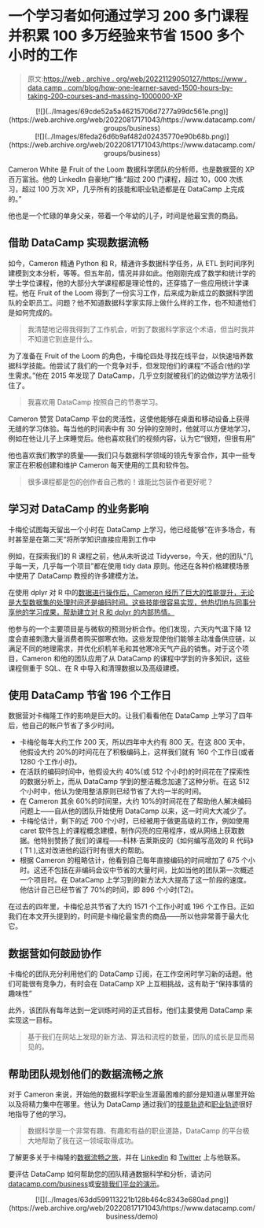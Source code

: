 # 一个学习者如何通过学习 200 多门课程并积累 100 多万经验来节省 1500 多个小时的工作

> 原文:[https://web . archive . org/web/20221129050127/https://www . data camp . com/blog/how-one-learner-saved-1500-hours-by-taking-200-courses-and-massing-1000000-XP](https://web.archive.org/web/20221129050127/https://www.datacamp.com/blog/how-one-learner-saved-1500-hours-of-work-by-taking-200-courses-and-amassing-1000000-xp)

<center>[![](../Images/69cde52a5a46215706d7277a99dc561e.png)](https://web.archive.org/web/20220817171043/https://www.datacamp.com/groups/business)</center>

<center>[![](../Images/8feda26d6b9af482d02435770e90b68b.png)](https://web.archive.org/web/20220817171043/https://www.datacamp.com/groups/business)</center>

Cameron White 是 Fruit of the Loom 数据科学团队的分析师，也是数据营的 XP 百万富翁。他的 LinkedIn 自豪地广播:“超过 200 门课程，超过 10，000 次练习，超过 100 万次 XP，几乎所有的技能和职业轨迹都是在 DataCamp 上完成的。”

他也是一个忙碌的单身父亲，带着一个年幼的儿子，时间是他最宝贵的商品。

## 借助 DataCamp 实现数据流畅

如今，Cameron 精通 Python 和 R，精通许多数据科学任务，从 ETL 到时间序列建模到文本分析，等等。但五年前，情况并非如此。他刚刚完成了数学和统计学的学士学位课程，他的大部分大学课程都是理论性的，还穿插了一些应用统计学课程。他在 Fruit of the Loom 得到了一份实习工作，后来成为新成立的数据科学团队的全职员工。问题？他不知道数据科学家实际上做什么样的工作，也不知道他们是如何完成的。

> 我清楚地记得我得到了工作机会，听到了数据科学家这个术语，但当时我并不知道它到底是什么。

为了准备在 Fruit of the Loom 的角色，卡梅伦四处寻找在线平台，以快速培养数据科学技能。他尝试了我们的一个竞争对手，但发现他们的课程“不适合(他的)学生需求。”他在 2015 年发现了 DataCamp，几乎立刻就被我们的边做边学方法吸引住了。

> 我喜欢用 DataCamp 按照自己的节奏学习。

Cameron 赞赏 DataCamp 平台的灵活性，这使他能够在桌面和移动设备上获得无缝的学习体验。每当他的时间表中有 30 分钟的空隙时，他就可以方便地学习，例如在他让儿子上床睡觉后。他也喜欢我们的视频内容，认为它“很短，但很有用”

他也喜欢我们教学的质量——我们只与数据科学领域的领先专家合作，其中一些专家正在积极创建和维护 Cameron 每天使用的工具和软件包。

> 很多课程都是包的创作者自己教的！谁能比包装作者更好呢？

## 学习对 DataCamp 的业务影响

卡梅伦试图每天留出一个小时在 DataCamp 上学习，他已经能够“在许多场合，有时甚至是在第二天”将所学知识直接应用到工作中

例如，在探索我们的 R 课程之前，他从未听说过 Tidyverse，今天，他的团队“几乎每一天，几乎每一个项目”都在使用 tidy data 原则。他还在各种价格建模场景中使用了 DataCamp 教授的许多建模方法。

在使用 dplyr 对 R 中的[数据进行操作后，Cameron 经历了巨大的性能提升，无论是大型数据集的处理时间还是编码时间。这些技能很容易实现，他热切地与同事分享他的学习成果，帮助建立对 R 和 dplyr 的内部热情。](https://web.archive.org/web/20220817171043/https://www.datacamp.com/courses/data-manipulation-with-dplyr)

他参与的一个主要项目是与微软的预测分析合作。他们发现，六天内气温下降 12 度会直接刺激大量消费者购买御寒衣物。这些发现使他们能够主动准备供应链，以满足不同的地理需求，并优化织机羊毛和其他寒冷天气产品的销售。对于这个项目，Cameron 和他的团队应用了从 DataCamp 的课程中学到的许多知识，这些课程侧重于 SQL、在 R 中导入和清理数据以及高级建模。

## 使用 DataCamp 节省 196 个工作日

数据营对卡梅隆工作的影响是巨大的。让我们看看他在 DataCamp 上学习了四年后，他自己的帐户节省了多少时间。

*   卡梅伦每年大约工作 200 天，所以四年中大约有 800 天。在这 800 天中，他假设大约 20%的时间花在了积极编码上，这样我们就有 160 个工作日(或者 1280 个工作小时)。
*   在活跃的编码时间中，他假设大约 40%(或 512 个小时)的时间花在了探索性的数据分析上，而从 DataCamp 学到的整洁概念加速了这种分析。在这 512 个小时中，他认为使用整洁原则已经节省了大约一半的时间。
*   在 Cameron 其余 60%的时间里，大约 10%的时间花在了帮助他人解决编码问题上——自从他的团队开始使用 DataCamp 以来，这一时间大大减少了。
*   卡梅伦估计，剩下的近 700 个小时，已经被用于做更高级的工作，例如使用 caret 软件包上的课程概念建模，制作闪亮的应用程序，或从网络上获取数据。他特别赞扬了我们的课程——科林·吉莱斯皮的《如何编写高效的 R 代码》( T1 ),这对改进他的运行时有很大的帮助。
*   根据 Cameron 的粗略估计，他看到自己每年直接编码的时间增加了 675 个小时。这还不包括在非编码会议中节省的大量时间，比如当他的团队第一次概述一个项目时。在 DataCamp 上学习到的新方法大大提高了这一阶段的速度。他估计自己已经节省了 70%的时间，即 896 个小时(T2)。

在过去的四年里，卡梅伦总共节省了大约 1571 个工作小时或 196 个工作日。正如我们在本文开头提到的，时间是卡梅伦最宝贵的商品——所以他非常善于最大化它。

## 数据营如何鼓励协作

卡梅伦的团队充分利用他们的 DataCamp 订阅，在工作空闲时学习新的话题。他们可能很有竞争力，有时会在 DataCamp XP 上互相挑战，这有助于“保持事情的趣味性”

此外，该团队有每年达到一定训练时间的正式目标，他们主要使用 DataCamp 来实现这一目标。

> 基于我们在网站上发现的新方法、算法和流程的数量，团队的成长是显而易见的。

## 帮助团队规划他们的数据流畅之旅

对于 Cameron 来说，开始他的数据科学职业生涯最困难的部分是知道从哪里开始以及将精力集中在哪里。他认为 DataCamp 通过我们的[技能轨迹](https://web.archive.org/web/20220817171043/https://www.datacamp.com/tracks/skill)和[职业轨迹](https://web.archive.org/web/20220817171043/https://www.datacamp.com/tracks/career)很好地指导了他的学习。

> 数据科学是一个非常有趣、有趣和有益的职业道路，DataCamp 的平台极大地帮助了我在这一领域取得成功。

了解更多关于卡梅隆的[数据流畅之旅](https://web.archive.org/web/20220817171043/https://www.datacamp.com/stories/cameron)，并在 [LinkedIn](https://web.archive.org/web/20220817171043/https://www.linkedin.com/in/realcameronwhite/) 和 [Twitter](https://web.archive.org/web/20220817171043/https://twitter.com/theRealCamWhite) 上与他联系。

要评估 DataCamp 如何帮助您的团队精通数据科学和分析，请访问[datacamp.com/business](https://web.archive.org/web/20220817171043/https://www.datacamp.com/discover/enterprise)或[安排我们平台的演示](https://web.archive.org/web/20220817171043/https://www.datacamp.com/business/demo)。

<center>[![](../Images/63dd599113221b128b464c8343e680ad.png)](https://web.archive.org/web/20220817171043/https://www.datacamp.com/business/demo)</center>
